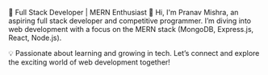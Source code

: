 🚀 Full Stack Developer | MERN Enthusiast
👋 Hi, I'm Pranav Mishra, an aspiring full stack developer and competitive programmer. I’m diving into web development with a focus on the MERN stack (MongoDB, Express.js, React, Node.js).

💡 Passionate about learning and growing in tech. Let’s connect and explore the exciting world of web development together!

